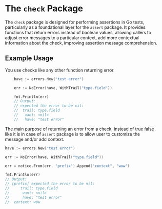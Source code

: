 # The `check` Package

The `check` package is designed for performing assertions in Go tests,
particularly as a foundational layer for the `assert` package. It provides
functions that return errors instead of boolean values, allowing callers to
adjust error messages to a particular context, add more contextual information
about the check, improving assertion message comprehension.

## Example Usage

You use checks like any other function returning error.

```go
	have := errors.New("test error")

	err := NoError(have, WithTrail("type.field"))

	fmt.Println(err)
	// Output:
	// expected the error to be nil:
	//	trail: type.field
	//	 want: <nil>
	//	 have: "test error"
```

The main purpose of returning an error from a check, instead of true false like 
it is in case of `assert` package is to allow user to customize the message
and/or add context.

```go
have := errors.New("test error")

err := NoError(have, WithTrail("type.field"))

err = notice.From(err, "prefix").Append("context", "wow")

fmt.Println(err)
// Output:
// [prefix] expected the error to be nil:
//	   trail: type.field
//	    want: <nil>
//	    have: "test error"
//	context: wow
```
